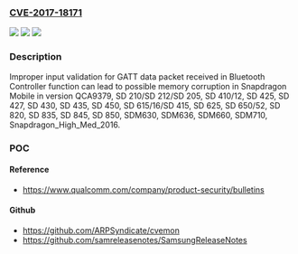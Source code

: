 ### [CVE-2017-18171](https://cve.mitre.org/cgi-bin/cvename.cgi?name=CVE-2017-18171)
![](https://img.shields.io/static/v1?label=Product&message=Snapdragon%20Mobile&color=blue)
![](https://img.shields.io/static/v1?label=Version&message=n%2Fa&color=blue)
![](https://img.shields.io/static/v1?label=Vulnerability&message=Improper%20Input%20Validation%20in%20Bluetooth%20Controller&color=brighgreen)

### Description

Improper input validation for GATT data packet received in Bluetooth Controller function can lead to possible memory corruption in Snapdragon Mobile in version QCA9379, SD 210/SD 212/SD 205, SD 410/12, SD 425, SD 427, SD 430, SD 435, SD 450, SD 615/16/SD 415, SD 625, SD 650/52, SD 820, SD 835, SD 845, SD 850, SDM630, SDM636, SDM660, SDM710, Snapdragon_High_Med_2016.

### POC

#### Reference
- https://www.qualcomm.com/company/product-security/bulletins

#### Github
- https://github.com/ARPSyndicate/cvemon
- https://github.com/samreleasenotes/SamsungReleaseNotes

